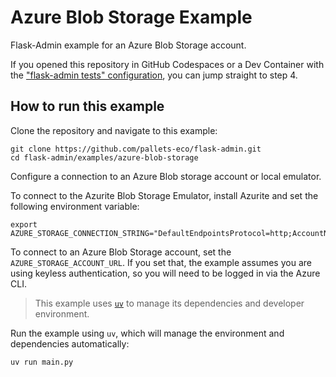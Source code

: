 # Azure Blob Storage Example

Flask-Admin example for an Azure Blob Storage account.

If you opened this repository in GitHub Codespaces or a Dev Container with the ["flask-admin tests" configuration](/.devcontainer/tests/devcontainer.json), you can jump straight to step 4.

## How to run this example

Clone the repository and navigate to this example:

```shell
git clone https://github.com/pallets-eco/flask-admin.git
cd flask-admin/examples/azure-blob-storage
```

Configure a connection to an Azure Blob storage account or local emulator.

To connect to the Azurite Blob Storage Emulator, install Azurite and set the following environment variable:

```shell
export AZURE_STORAGE_CONNECTION_STRING="DefaultEndpointsProtocol=http;AccountName=devstoreaccount1;AccountKey=Eby8vdM02xNOcqFlqUwJPLlmEtlCDXJ1OUzFT50uSRZ6IFsuFq2UVErCz4I6tq/K1SZFPTOtr/KBHBeksoGMGw==;BlobEndpoint=http://127.0.0.1:10000/devstoreaccount1;"
```

To connect to an Azure Blob Storage account, set the `AZURE_STORAGE_ACCOUNT_URL`. If you set that, the example assumes you are using keyless authentication, so you will need to be logged in via the Azure CLI.

> This example uses [`uv`](https://docs.astral.sh/uv/) to manage its dependencies and developer environment.

Run the example using `uv`, which will manage the environment and dependencies automatically:

```shell
uv run main.py
```
